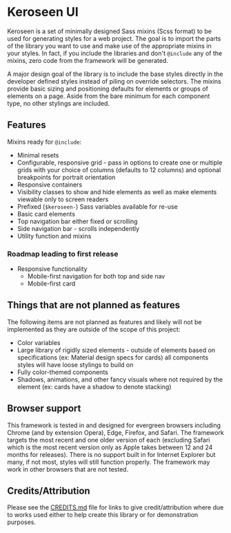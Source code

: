 # Keroseen UI

Keroseen is a set of minimally designed Sass mixins (Scss format) to be used for generating styles for a web project. The goal is to import the parts of the library you want to use and make use of the appropriate mixins in your styles. In fact, if you include the libraries and don't `@include` any of the mixins, zero code from the framework will be generated.

A major design goal of the library is to include the base styles directly in the developer defined styles instead of piling on override selectors. The mixins provide basic sizing and positioning defaults for elements or groups of elements on a page. Aside from the bare minimum for each component type, no other stylings are included.

## Features

Mixins ready for `@include`:

* Minimal resets
* Configurable, responsive grid - pass in options to create one or multiple grids with your choice of columns (defaults to 12 columns) and optional breakpoints for portrait orientation
* Responsive containers
* Visibility classes to show and hide elements as well as make elements viewable only to screen readers
* Prefixed (`$keroseen-`) Sass variables available for re-use
* Basic card elements
* Top navigation bar either fixed or scrolling
* Side navigation bar - scrolls independently
* Utility function and mixins

### Roadmap leading to first release

* Responsive functionality
    * Mobile-first navigation for both top and side nav
    * Mobile-first card

## Things that are not planned as features

The following items are not planned as features and likely will not be implemented as they are outside of the scope of this project:

* Color variables
* Large library of rigidly sized elements - outside of elements based on specifications (ex: Material design specs for cards) all components styles will have loose stylings to build on
* Fully color-themed components
* Shadows, animations, and other fancy visuals where not required by the element (ex: cards have a shadow to denote stacking)

## Browser support

This framework is tested in and designed for evergreen browsers including Chrome (and by extension Opera), Edge, Firefox, and Safari. The framework targets the most recent and one older version of each (excluding Safari which is the most recent version only as Apple takes between 12 and 24 months for releases). There is no support built in for Internet Explorer but many, if not most, styles will still function properly. The framework may work in other browsers that are not tested.

## Credits/Attribution

Please see the [CREDITS.md](CREDITS.md) file for links to give credit/attribution where due to works used either to help create this library or for demonstration purposes.